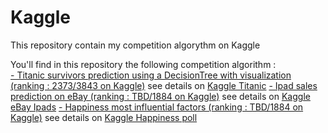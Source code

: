 # Kaggle
This repository contain my competition algorythm on Kaggle

You'll find in this repository the following competition algorithm :    
[- Titanic survivors prediction using a DecisionTree with visualization (ranking : 2373/3843 on Kaggle)](/KaggleTitanic.py) see details on [Kaggle Titanic](https://www.kaggle.com/c/titanic)
[- Ipad sales prediction on eBay (ranking : TBD/1884 on Kaggle)](/KaggleIpads.py) see details on [Kaggle eBay Ipads](https://inclass.kaggle.com/c/15-071x-the-analytics-edge-summer-2015)
[- Happiness most influential factors (ranking : TBD/1884 on Kaggle)](/KaggleHappiness.py) see details on [Kaggle Happiness poll](https://www.kaggle.com/c/the-analytics-edge-mit-15-071x)
